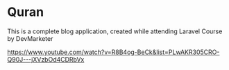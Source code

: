 # Quran

This is a complete blog application, created while attending Laravel Course by DevMarketer

https://www.youtube.com/watch?v=R8B4og-BeCk&list=PLwAKR305CRO-Q90J---jXVzbOd4CDRbVx
